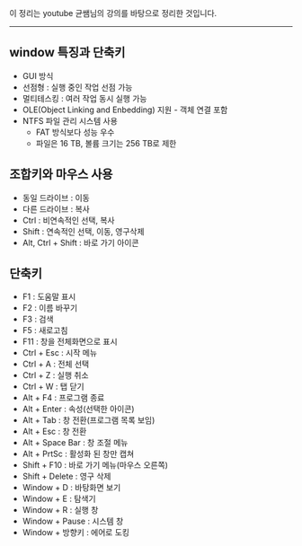 이 정리는 youtube 균쌤님의 강의를 바탕으로 정리한 것입니다.
___

## window 특징과 단축키
* GUI 방식
* 선점형 : 실행 중인 작업 선점 가능
* 멀티테스킹 : 여러 작업 동시 실행 가능
* OLE(Object Linking and Enbedding) 지원 - 객체 연결 포함
* NTFS 파일 관리 시스템 사용
    * FAT 방식보다 성능 우수
    * 파일은 16 TB, 볼륨 크기는 256 TB로 제한

## 조합키와 마우스 사용
* 동일 드라이브 : 이동
* 다른 드라이브 : 복사
* Ctrl : 비연속적인 선택, 복사
* Shift : 연속적인 선택, 이동, 영구삭제
* Alt, Ctrl + Shift : 바로 가기 아이콘

## 단축키
* F1 : 도움말 표시
* F2 : 이름 바꾸기 
* F3 : 검색
* F5 : 새로고침
* F11 : 창을 전체화면으로 표시
* Ctrl + Esc : 시작 메뉴
* Ctrl + A : 전체 선택
* Ctrl + Z : 실행 취소
* Ctrl + W : 탭 닫기
* Alt + F4 : 프로그램 종료
* Alt + Enter : 속성(선택한 아이콘)
* Alt + Tab : 창 전환(프로그램 목록 보임)
* Alt + Esc : 창 전환 
* Alt + Space Bar : 창 조절 메뉴
* Alt + PrtSc : 활성화 된 창만 캡쳐
* Shift + F10 : 바로 가기 메뉴(마우스 오른쪽)
* Shift + Delete : 영구 삭제
* Window + D : 바탕화면 보기
* Window + E : 탐색기
* Window + R : 실행 창
* Window + Pause : 시스템 창
* Window + 방향키 : 에어로 도킹